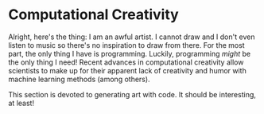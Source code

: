 # Computational Creativity

Alright, here's the thing: I am an awful artist. I cannot draw and I don't even listen to music so there's no inspiration to draw from there. For the most part, the only thing I have is programming. Luckily, programming *might* be the only thing I need! Recent advances in computational creativity allow scientists to make up for their apparent lack of creativity and humor with machine learning methods (among others).

This section is devoted to generating art with code. It should be interesting, at least!